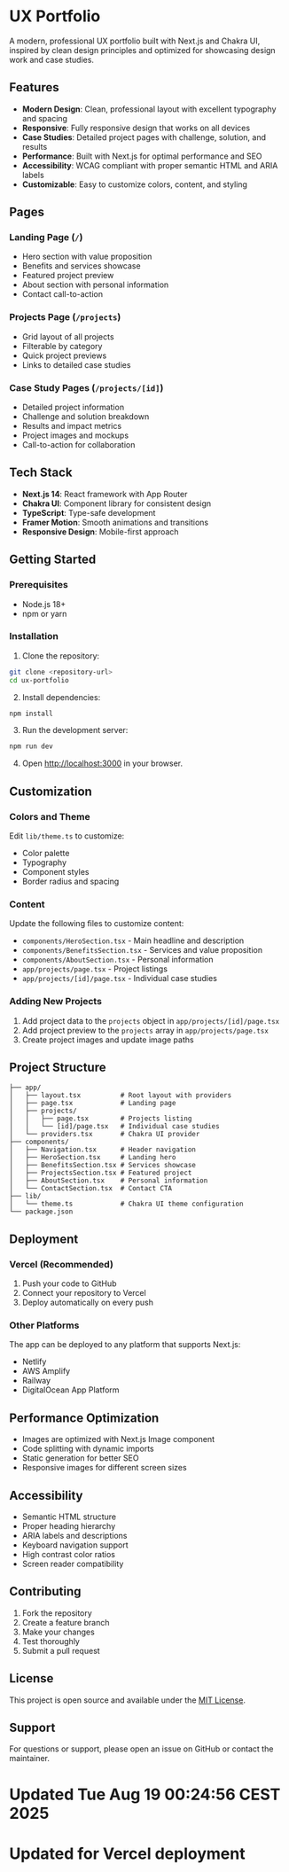 # UX Portfolio

A modern, professional UX portfolio built with Next.js and Chakra UI, inspired by clean design principles and optimized for showcasing design work and case studies.

## Features

- **Modern Design**: Clean, professional layout with excellent typography and spacing
- **Responsive**: Fully responsive design that works on all devices
- **Case Studies**: Detailed project pages with challenge, solution, and results
- **Performance**: Built with Next.js for optimal performance and SEO
- **Accessibility**: WCAG compliant with proper semantic HTML and ARIA labels
- **Customizable**: Easy to customize colors, content, and styling

## Pages

### Landing Page (`/`)
- Hero section with value proposition
- Benefits and services showcase
- Featured project preview
- About section with personal information
- Contact call-to-action

### Projects Page (`/projects`)
- Grid layout of all projects
- Filterable by category
- Quick project previews
- Links to detailed case studies

### Case Study Pages (`/projects/[id]`)
- Detailed project information
- Challenge and solution breakdown
- Results and impact metrics
- Project images and mockups
- Call-to-action for collaboration

## Tech Stack

- **Next.js 14**: React framework with App Router
- **Chakra UI**: Component library for consistent design
- **TypeScript**: Type-safe development
- **Framer Motion**: Smooth animations and transitions
- **Responsive Design**: Mobile-first approach

## Getting Started

### Prerequisites

- Node.js 18+ 
- npm or yarn

### Installation

1. Clone the repository:
```bash
git clone <repository-url>
cd ux-portfolio
```

2. Install dependencies:
```bash
npm install
```

3. Run the development server:
```bash
npm run dev
```

4. Open [http://localhost:3000](http://localhost:3000) in your browser.

## Customization

### Colors and Theme

Edit `lib/theme.ts` to customize:
- Color palette
- Typography
- Component styles
- Border radius and spacing

### Content

Update the following files to customize content:
- `components/HeroSection.tsx` - Main headline and description
- `components/BenefitsSection.tsx` - Services and value proposition
- `components/AboutSection.tsx` - Personal information
- `app/projects/page.tsx` - Project listings
- `app/projects/[id]/page.tsx` - Individual case studies

### Adding New Projects

1. Add project data to the `projects` object in `app/projects/[id]/page.tsx`
2. Add project preview to the `projects` array in `app/projects/page.tsx`
3. Create project images and update image paths

## Project Structure

```
├── app/
│   ├── layout.tsx          # Root layout with providers
│   ├── page.tsx            # Landing page
│   ├── projects/
│   │   ├── page.tsx        # Projects listing
│   │   └── [id]/page.tsx   # Individual case studies
│   └── providers.tsx       # Chakra UI provider
├── components/
│   ├── Navigation.tsx      # Header navigation
│   ├── HeroSection.tsx     # Landing hero
│   ├── BenefitsSection.tsx # Services showcase
│   ├── ProjectsSection.tsx # Featured project
│   ├── AboutSection.tsx    # Personal information
│   └── ContactSection.tsx  # Contact CTA
├── lib/
│   └── theme.ts            # Chakra UI theme configuration
└── package.json
```

## Deployment

### Vercel (Recommended)

1. Push your code to GitHub
2. Connect your repository to Vercel
3. Deploy automatically on every push

### Other Platforms

The app can be deployed to any platform that supports Next.js:
- Netlify
- AWS Amplify
- Railway
- DigitalOcean App Platform

## Performance Optimization

- Images are optimized with Next.js Image component
- Code splitting with dynamic imports
- Static generation for better SEO
- Responsive images for different screen sizes

## Accessibility

- Semantic HTML structure
- Proper heading hierarchy
- ARIA labels and descriptions
- Keyboard navigation support
- High contrast color ratios
- Screen reader compatibility

## Contributing

1. Fork the repository
2. Create a feature branch
3. Make your changes
4. Test thoroughly
5. Submit a pull request

## License

This project is open source and available under the [MIT License](LICENSE).

## Support

For questions or support, please open an issue on GitHub or contact the maintainer.

# Updated Tue Aug 19 00:24:56 CEST 2025
# Updated for Vercel deployment
